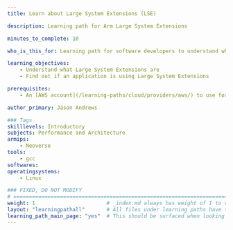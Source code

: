 ```yaml
---
title: Learn about Large System Extensions (LSE)

description: Learning path for Arm Large System Extensions

minutes_to_complete: 10

who_is_this_for: Learning path for software developers to understand what Large System Extensions are and use them in an application.

learning_objectives:
    - Understand what Large System Extensions are
    - Find out if an application is using Large System Extensions

prerequisites:
    - An [AWS account](/learning-paths/cloud/providers/aws/) to use for accessing different AWS Graviton instance types. Other Arm Linux machines can be substituted as needed.

author_primary: Jason Andrews

### Tags
skilllevels: Introductory
subjects: Performance and Architecture
armips:
    - Neoverse
tools:
    - gcc
softwares: 
operatingsystems:
    - Linux 

### FIXED, DO NOT MODIFY
# ================================================================================
weight: 1                       # _index.md always has weight of 1 to order correctly
layout: "learningpathall"       # All files under learning paths have this same wrapper
learning_path_main_page: "yes"  # This should be surfaced when looking for related content. Only set for _index.md of learning path content.
---
```

